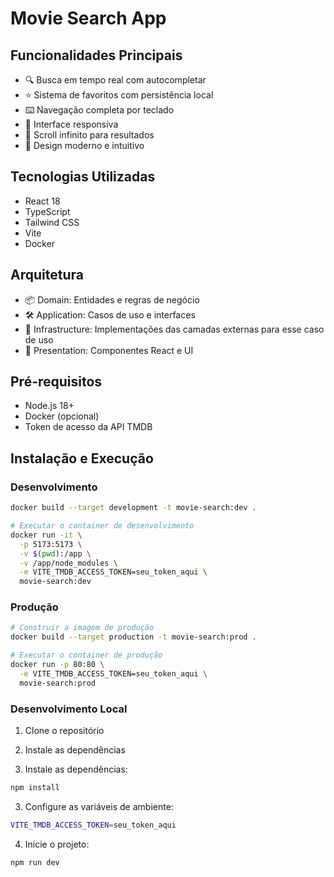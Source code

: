 # Movie Search App

## Funcionalidades Principais
- 🔍 Busca em tempo real com autocompletar
- ⭐ Sistema de favoritos com persistência local
- ⌨️ Navegação completa por teclado
- 📱 Interface responsiva
- 🔄 Scroll infinito para resultados
- 🎨 Design moderno e intuitivo

## Tecnologias Utilizadas
- React 18
- TypeScript
- Tailwind CSS
- Vite
- Docker

## Arquitetura
- 📦 Domain: Entidades e regras de negócio
- 🛠️ Application: Casos de uso e interfaces
- 🔌 Infrastructure: Implementações das camadas externas para esse caso de uso
- 🎨 Presentation: Componentes React e UI

## Pré-requisitos   
- Node.js 18+
- Docker (opcional)
- Token de acesso da API TMDB


## Instalação e Execução

### Desenvolvimento

```bash
docker build --target development -t movie-search:dev .

# Executar o container de desenvolvimento
docker run -it \
  -p 5173:5173 \
  -v $(pwd):/app \
  -v /app/node_modules \
  -e VITE_TMDB_ACCESS_TOKEN=seu_token_aqui \
  movie-search:dev
```

### Produção

```bash
# Construir a imagem de produção
docker build --target production -t movie-search:prod .

# Executar o container de produção
docker run -p 80:80 \
  -e VITE_TMDB_ACCESS_TOKEN=seu_token_aqui \
  movie-search:prod

```

### Desenvolvimento Local

1. Clone o repositório
2. Instale as dependências

2. Instale as dependências:
```bash
npm install
```

3. Configure as variáveis de ambiente:
```bash
VITE_TMDB_ACCESS_TOKEN=seu_token_aqui
```

4. Inicie o projeto:
```bash
npm run dev
```


